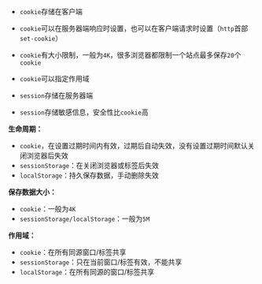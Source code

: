 - `cookie`存储在客户端
- `cookie`可以在服务器端响应时设置，也可以在客户端请求时设置（`http`首部`set-cookie`）
- `cookie`有大小限制，一般为`4K`，很多浏览器都限制一个站点最多保存`20`个`cookie`
- `cookie`可以指定作用域

- `session`存储在服务器端
- `session`存储敏感信息，安全性比`cookie`高

**生命周期：**

- `cookie`，在设置过期时间内有效，过期后自动失效，没有设置过期时间默认关闭浏览器后失效
- `sessionStorage`：在关闭浏览器或标签后失效
- `localStorage`：持久保存数据，手动删除失效

**保存数据大小：**

- `cookie`：一般为`4K`
- `sessionStorage/localStorage`：一般为`5M`

**作用域：**

- `cookie`：在所有同源窗口/标签共享
- `sessionStorage`：只在当前窗口/标签有效，不能共享
- `localStorage`：在所有同源的窗口/标签共享